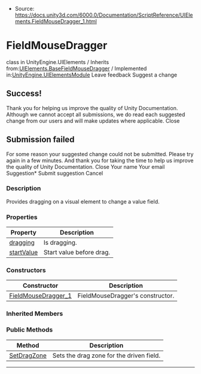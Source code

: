 * Source: https://docs.unity3d.com/6000.0/Documentation/ScriptReference/UIElements.FieldMouseDragger_1.html

# FieldMouseDragger<T0>
class in UnityEngine.UIElements
/
Inherits from:[UIElements.BaseFieldMouseDragger](https://docs.unity3d.com/6000.0/Documentation/ScriptReference/UIElements.BaseFieldMouseDragger.html)
/
Implemented in:[UnityEngine.UIElementsModule](https://docs.unity3d.com/6000.0/Documentation/ScriptReference/UnityEngine.UIElementsModule.html)
Leave feedback
Suggest a change
## Success!
Thank you for helping us improve the quality of Unity Documentation. Although we cannot accept all submissions, we do read each suggested change from our users and will make updates where applicable.
Close
## Submission failed
For some reason your suggested change could not be submitted. Please <a>try again</a> in a few minutes. And thank you for taking the time to help us improve the quality of Unity Documentation.
Close
Your name Your email Suggestion* Submit suggestion
Cancel
### Description
Provides dragging on a visual element to change a value field. 
### Properties
Property | Description  
---|---  
[dragging](https://docs.unity3d.com/6000.0/Documentation/ScriptReference/UIElements.FieldMouseDragger_1-dragging.html) |  Is dragging.   
[startValue](https://docs.unity3d.com/6000.0/Documentation/ScriptReference/UIElements.FieldMouseDragger_1-startValue.html) |  Start value before drag.   
### Constructors
Constructor | Description  
---|---  
[FieldMouseDragger_1](https://docs.unity3d.com/6000.0/Documentation/ScriptReference/UIElements.FieldMouseDragger_1-ctor.html) |  FieldMouseDragger's constructor.   
### Inherited Members
### Public Methods
Method | Description  
---|---  
[SetDragZone](https://docs.unity3d.com/6000.0/Documentation/ScriptReference/UIElements.BaseFieldMouseDragger.SetDragZone.html) |  Sets the drag zone for the driven field.   
* * *
